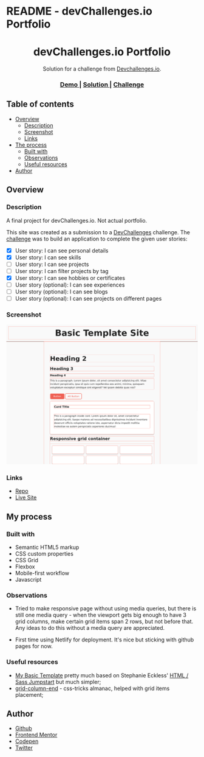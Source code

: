 # README - devChallenges.io Portfolio

<h1 align="center">devChallenges.io Portfolio</h1>

<div align="center">
   Solution for a challenge from  <a href="http://devchallenges.io" target="_blank">Devchallenges.io</a>.
</div>

<div align="center">
  <h3>
    <a href="https://je-jo-devchallenges-portfolio.netlify.app/">
      Demo
    </a>
    <span> | </span>
    <a href="https://github.com/je-jo/devchallenges-portfolio">
      Solution
    </a>
    <span> | </span>
    <a href="https://devchallenges.io/challenges/5ZnOYsSXM24JWnCsNFlt">
      Challenge
    </a>
  </h3>
</div>

## Table of contents

- [Overview](#overview)
  - [Description](#description)
  - [Screenshot](#screenshot)
  - [Links](#links)
- [The process](#the-process)
  - [Built with](#built-with)
  - [Observations](#observations)
  - [Useful resources](#useful-resources)
- [Author](#author)

## Overview

### Description

A final project for devChallenges.io. Not actual portfolio.

This site was created as a submission to a [DevChallenges](https://devchallenges.io/challenges) challenge. The [challenge](https://devchallenges.io/challenges/5ZnOYsSXM24JWnCsNFlt) was to build an application to complete the given user stories:

- [x] User story: I can see personal details
- [x] User story: I can see skills
- [ ] User story: I can see projects
- [ ] User story: I can filter projects by tag
- [x] User story: I can see hobbies or certificates
- [ ] User story (optional): I can see experiences
- [ ] User story (optional): I can see blogs
- [ ] User story (optional): I can see projects on different pages

### Screenshot

![](screenshot.png)

### Links

- [Repo](https://github.com/je-jo/devchallenges-portfolio)
- [Live Site](https://je-jo-devchallenges-portfolio.netlify.app/)

## My process

### Built with

- Semantic HTML5 markup
- CSS custom properties
- CSS Grid
- Flexbox
- Mobile-first workflow
- Javascript

### Observations

- Tried to make responsive page without using media queries, but there is still one media query - when the viewport gets big enough to have 3 grid columns, make certain grid items span 2 rows, but not before that. Any ideas to do this without a media query are appreciated.

- First time using Netlify for deployment. It's nice but sticking with github pages for now.


### Useful resources

- [My Basic Template](https://github.com/je-jo/basic-template) pretty much based on Stephanie Eckless' [HTML / Sass Jumpstart](https://github.com/5t3ph/html-sass-jumpstart) but much simpler;
- [grid-column-end](https://css-tricks.com/almanac/properties/g/grid-column-end/) - css-tricks almanac, helped with grid items placement;

## Author

- [Github](https://github.com/je-jo)
- [Frontend Mentor](https://www.frontendmentor.io/profile/je-jo)
- [Codepen](https://codepen.io/je-jo)
- [Twitter](https://twitter.com/jelena_jo_)